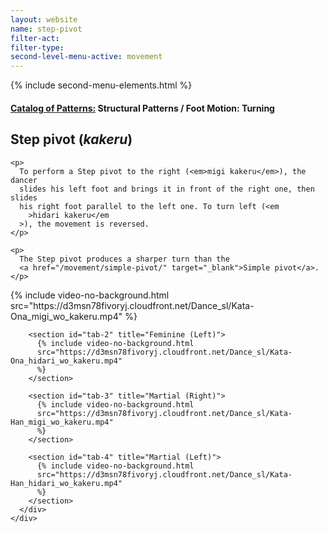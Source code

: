 ```yaml
---
layout: website
name: step-pivot
filter-act:
filter-type:
second-level-menu-active: movement
---
```


{% include second-menu-elements.html %}

<main class="page-content">
  <div class="text-container">
    <h4>
      <a href="/movement/">Catalog of Patterns:</a> Structural Patterns / Foot
      Motion: Turning
    </h4>
    <h2>Step pivot (<em>kakeru</em>)</h2>

    <p>
      To perform a Step pivot to the right (<em>migi kakeru</em>), the dancer
      slides his left foot and brings it in front of the right one, then slides
      his right foot parallel to the left one. To turn left (<em
        >hidari kakeru</em
      >), the movement is reversed.
    </p>

    <p>
      The Step pivot produces a sharper turn than the
      <a href="/movement/simple-pivot/" target="_blank">Simple pivot</a>.
    </p>
  </div>

  <div class="tabs-container">
    <div class="tabs-container__links">
      <div class="wrapper">
        <div id="tabs"></div>
      </div>
    </div>
    <div class="tabs-container__content">
      <div class="wrapper">
        <section id="tab-1" title="Feminine (Right)">
          {% include video-no-background.html
          src="https://d3msn78fivoryj.cloudfront.net/Dance_sl/Kata-Ona_migi_wo_kakeru.mp4"
          %}
        </section>

        <section id="tab-2" title="Feminine (Left)">
          {% include video-no-background.html
          src="https://d3msn78fivoryj.cloudfront.net/Dance_sl/Kata-Ona_hidari_wo_kakeru.mp4"
          %}
        </section>

        <section id="tab-3" title="Martial (Right)">
          {% include video-no-background.html
          src="https://d3msn78fivoryj.cloudfront.net/Dance_sl/Kata-Han_migi_wo_kakeru.mp4"
          %}
        </section>

        <section id="tab-4" title="Martial (Left)">
          {% include video-no-background.html
          src="https://d3msn78fivoryj.cloudfront.net/Dance_sl/Kata-Han_hidari_wo_kakeru.mp4"
          %}
        </section>
      </div>
    </div>
  </div>
</main>
